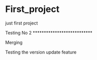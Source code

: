 # First_project
just first project


Testing No 2 ***************************

Merging

Testing the version update feature
